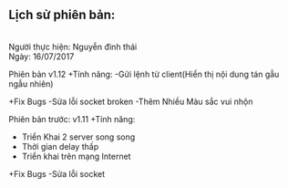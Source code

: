 <h2>Lịch sử phiên bản:</h2>
<br>Người thực hiện: Nguyễn đình thái
<br>Ngày: 16/07/2017


Phiên bản v1.12
+Tính năng:
-Gửi lệnh từ client(Hiển thị nội dung tán gẫu ngẫu nhiên)

+Fix Bugs
-Sửa lỗi socket broken
-Thêm Nhiều Màu sắc vui nhộn


Phiên bản trước: v1.11
+Tính năng:
- Triển Khai 2 server song song
- Thời gian delay thấp
- Triển khai trên mạng Internet

+Fix Bugs
-Sửa lỗi socket


